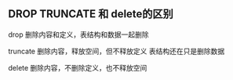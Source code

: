 ## DROP TRUNCATE 和 delete的区别

drop 删除内容和定义，表结构和数据一起删除

truncate 删除内容，释放空间，但不释放定义 表结构还在只是删除数据

delete 删除内容，不删除定义，也不释放空间
